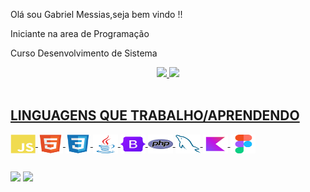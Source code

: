 Olá sou Gabriel Messias,seja bem vindo !!

Iniciante na area de Programação

Curso Desenvolvimento de Sistema

<div align="center">
  <a href="https://github.com/GABRIELMESSIASDASILVA">
  <img height="180em" src="https://github-readme-stats.vercel.app/api?username=GABRIELMESSIASDASILVA&show_icons=true&theme=dark&include_all_commits=true&count_private=true"/>
  <img height="180em" src="https://github-readme-stats.vercel.app/api/top-langs/?username=GABRIELMESSIASDASILVA&layout=compact&langs_count=7&theme=dark"/>
</div>
                                          
        
<div style="display: inline_block"><br>
  <h2> LINGUAGENS QUE TRABALHO/APRENDENDO</h2>
  <img align="center" alt="Gabriel-Js" height="30" width="40" src="https://raw.githubusercontent.com/devicons/devicon/master/icons/javascript/javascript-plain.svg">
  <img align="center" alt="Gabriel-HTML" height="30" width="40" src="https://raw.githubusercontent.com/devicons/devicon/master/icons/html5/html5-original.svg">
  <img align="center" alt="Gabriel-CSS" height="30" width="40" src="https://raw.githubusercontent.com/devicons/devicon/master/icons/css3/css3-original.svg">
  <img align="center" alt="Gabriel-JAVA" height="30" width="40" src="https://raw.githubusercontent.com/devicons/devicon/master/icons/java/java-original.svg">
  <img align="center" alt="Gabriel-Boostrap" height="30" width="40" src="https://raw.githubusercontent.com/devicons/devicon/master/icons/bootstrap/bootstrap-original.svg">
  <img align="center" alt="Gabriel-PHP" height="30" width="40" src="https://raw.githubusercontent.com/devicons/devicon/master/icons/php/php-original.svg">
  <img align="center" alt="Gabriel-SQL" height="30" width="40" src="https://raw.githubusercontent.com/devicons/devicon/master/icons/mysql/mysql-original.svg">
  <img align="center" alt="Gabriel-Kotlin" height="30" width="40" src="https://raw.githubusercontent.com/devicons/devicon/master/icons/kotlin/kotlin-original.svg">
  <img align="center" alt="Gabriel-Figma" height="30" width="40" src="https://raw.githubusercontent.com/devicons/devicon/master/icons/figma/figma-original.svg">
</div>
  
  ##
   
<div> 
  <a href="https://instagram.com/gabrielmessias816" target="_blank"><img src="https://img.shields.io/badge/-Instagram-%23E4405F?style=for-the-badge&logo=instagram&logoColor=white" target="_blank"></a>
  <a href="https://www.linkedin.com/in/Gabriel-Messias-45875016a" target="_blank"><img src="https://img.shields.io/badge/-LinkedIn-%230077B5?style=for-the-badge&logo=linkedin&logoColor=white" target="_blank"></a> 
</div>
